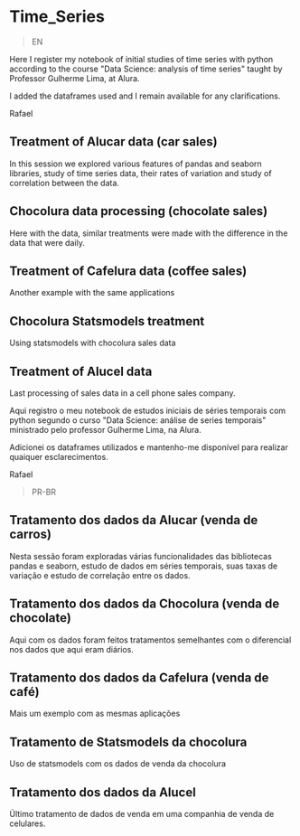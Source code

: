 # Time_Series

>EN

Here I register my notebook of initial studies of time series with python according to the course "Data Science: analysis of time series" taught by Professor Gulherme Lima, at Alura.

I added the dataframes used and I remain available for any clarifications.

Rafael

## Treatment of Alucar data (car sales)

In this session we explored various features of pandas and seaborn libraries, study of time series data, their rates of variation and study of correlation between the data.

## Chocolura data processing (chocolate sales)

Here with the data, similar treatments were made with the difference in the data that were daily.

## Treatment of Cafelura data (coffee sales)

Another example with the same applications

## Chocolura Statsmodels treatment

Using statsmodels with chocolura sales data

## Treatment of Alucel data

Last processing of sales data in a cell phone sales company.

Aqui registro o meu notebook de estudos iniciais de séries temporais com python segundo o curso "Data Science: análise de series temporais" ministrado pelo professor Gulherme Lima, na Alura. 

Adicionei os dataframes utilizados e mantenho-me disponível para realizar quaiquer esclarecimentos.

Rafael

>PR-BR

## Tratamento dos dados da Alucar (venda de carros)

Nesta sessão foram exploradas várias funcionalidades das bibliotecas pandas e seaborn, estudo de dados em séries temporais, suas taxas de variação e estudo de correlação entre os dados.

## Tratamento dos dados da Chocolura (venda de chocolate)

Aqui com os dados foram feitos tratamentos semelhantes com o diferencial nos dados que aqui eram diários.

## Tratamento dos dados da Cafelura (venda de café)

Mais um exemplo com as mesmas aplicações

## Tratamento de Statsmodels da chocolura

Uso de statsmodels com os dados de venda da chocolura

## Tratamento dos dados da Alucel

Último tratamento de dados de venda em uma companhia de venda de celulares.
